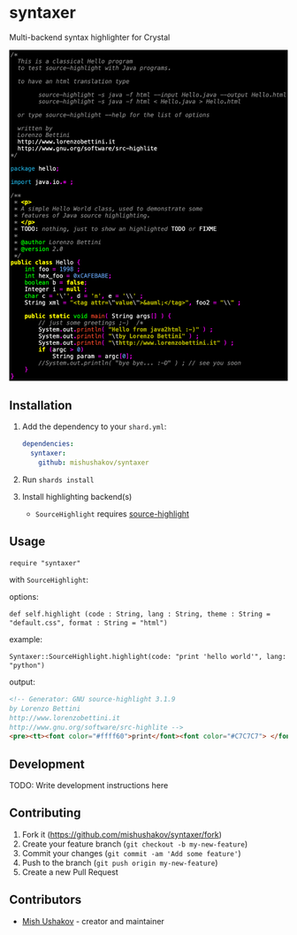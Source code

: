 # syntaxer

Multi-backend syntax highlighter for Crystal

![syntaxer Demo](demo.png)

## Installation

1. Add the dependency to your `shard.yml`:

   ```yaml
   dependencies:
     syntaxer:
       github: mishushakov/syntaxer
   ```

2. Run `shards install`
3. Install highlighting backend(s)
    - `SourceHighlight` requires [source-highlight](https://www.gnu.org/software/src-highlite)

## Usage

```crystal
require "syntaxer"
```

with `SourceHighlight`:

options:

```crystal
def self.highlight (code : String, lang : String, theme : String = "default.css", format : String = "html")
```

example:

```crystal
Syntaxer::SourceHighlight.highlight(code: "print 'hello world'", lang: "python")
```

output:

```html
<!-- Generator: GNU source-highlight 3.1.9
by Lorenzo Bettini
http://www.lorenzobettini.it
http://www.gnu.org/software/src-highlite -->
<pre><tt><font color="#ffff60">print</font><font color="#C7C7C7"> </font><font color="#ffa0a0">'hello world'</font></tt></pre>
```

## Development

TODO: Write development instructions here

## Contributing

1. Fork it (https://github.com/mishushakov/syntaxer/fork)
2. Create your feature branch (`git checkout -b my-new-feature`)
3. Commit your changes (`git commit -am 'Add some feature'`)
4. Push to the branch (`git push origin my-new-feature`)
5. Create a new Pull Request

## Contributors

- [Mish Ushakov](https://github.com/mishushakov) - creator and maintainer
